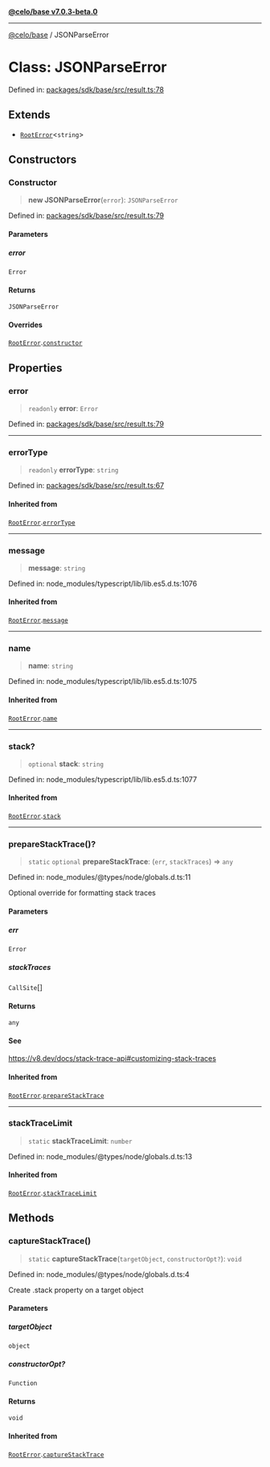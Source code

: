 [**@celo/base v7.0.3-beta.0**](../README.md)

***

[@celo/base](../README.md) / JSONParseError

# Class: JSONParseError

Defined in: [packages/sdk/base/src/result.ts:78](https://github.com/celo-org/developer-tooling/blob/master/packages/sdk/base/src/result.ts#L78)

## Extends

- [`RootError`](RootError.md)\<`string`\>

## Constructors

### Constructor

> **new JSONParseError**(`error`): `JSONParseError`

Defined in: [packages/sdk/base/src/result.ts:79](https://github.com/celo-org/developer-tooling/blob/master/packages/sdk/base/src/result.ts#L79)

#### Parameters

##### error

`Error`

#### Returns

`JSONParseError`

#### Overrides

[`RootError`](RootError.md).[`constructor`](RootError.md#constructor)

## Properties

### error

> `readonly` **error**: `Error`

Defined in: [packages/sdk/base/src/result.ts:79](https://github.com/celo-org/developer-tooling/blob/master/packages/sdk/base/src/result.ts#L79)

***

### errorType

> `readonly` **errorType**: `string`

Defined in: [packages/sdk/base/src/result.ts:67](https://github.com/celo-org/developer-tooling/blob/master/packages/sdk/base/src/result.ts#L67)

#### Inherited from

[`RootError`](RootError.md).[`errorType`](RootError.md#errortype)

***

### message

> **message**: `string`

Defined in: node\_modules/typescript/lib/lib.es5.d.ts:1076

#### Inherited from

[`RootError`](RootError.md).[`message`](RootError.md#message)

***

### name

> **name**: `string`

Defined in: node\_modules/typescript/lib/lib.es5.d.ts:1075

#### Inherited from

[`RootError`](RootError.md).[`name`](RootError.md#name)

***

### stack?

> `optional` **stack**: `string`

Defined in: node\_modules/typescript/lib/lib.es5.d.ts:1077

#### Inherited from

[`RootError`](RootError.md).[`stack`](RootError.md#stack)

***

### prepareStackTrace()?

> `static` `optional` **prepareStackTrace**: (`err`, `stackTraces`) => `any`

Defined in: node\_modules/@types/node/globals.d.ts:11

Optional override for formatting stack traces

#### Parameters

##### err

`Error`

##### stackTraces

`CallSite`[]

#### Returns

`any`

#### See

https://v8.dev/docs/stack-trace-api#customizing-stack-traces

#### Inherited from

[`RootError`](RootError.md).[`prepareStackTrace`](RootError.md#preparestacktrace)

***

### stackTraceLimit

> `static` **stackTraceLimit**: `number`

Defined in: node\_modules/@types/node/globals.d.ts:13

#### Inherited from

[`RootError`](RootError.md).[`stackTraceLimit`](RootError.md#stacktracelimit)

## Methods

### captureStackTrace()

> `static` **captureStackTrace**(`targetObject`, `constructorOpt?`): `void`

Defined in: node\_modules/@types/node/globals.d.ts:4

Create .stack property on a target object

#### Parameters

##### targetObject

`object`

##### constructorOpt?

`Function`

#### Returns

`void`

#### Inherited from

[`RootError`](RootError.md).[`captureStackTrace`](RootError.md#capturestacktrace)
